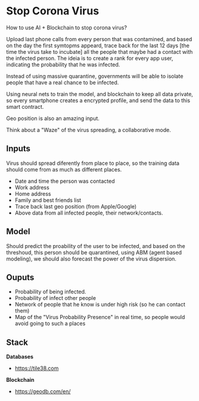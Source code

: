 Stop Corona Virus
=================



How to use AI + Blockchain to stop corona virus?


Upload last phone calls from every person that was contamined, and based on the
day the first symtopms appeard, trace back for the last 12 days [the time the
virus take to incubate] all the people that maybe had a contact with the
infected person. The ideia is to create a rank for every app user, indicating
the probability that he was infected.

Instead of using massive quarantine, governments will be able to isolate people
that have a real chance to be infected.

Using neural nets to train the model, and blockchain to keep all data private,
so every smartphone creates a encrypted profile, and send the data to this smart
contract.

Geo position is also an amazing input.

Think about a "Waze" of the virus spreading, a collaborative mode.



## Inputs

Virus should spread diferently from place to place, so the training data should
come from as much as different places.

* Date and time the person was contacted
* Work address
* Home address
* Family and best friends list
* Trace back last geo position (from Apple/Google)
* Above data from all infected people, their network/contacts.



## Model

Should predict the proability of the user to be infected, and based on the
threshoud, this person should be quarantined, using ABM (agent based modeling),
we should also forecast the power of the virus dispersion.


## Ouputs

* Probability of being infected.
* Probability of infect other people
* Network of people that he know is under high risk (so he can contact them)
* Map of the "Virus Probability Presence" in real time, so people would avoid
going to such a places



## Stack


**Databases**

* https://tile38.com


**Blockchain**
* https://geodb.com/en/
